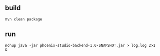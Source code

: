 
## build
```shell
mvn clean package
```

## run
```shell
nohup java -jar phoenix-studio-backend-1.0-SNAPSHOT.jar > log.log 2>1 &
```